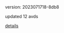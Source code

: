 version: 2023071718-8db8

updated 12 avds

[details](https://github.com/0x74f917491bfa7ebfa379/ali_avd_db/blob/master/change_log/2023/07/17/18/8db8.txt)